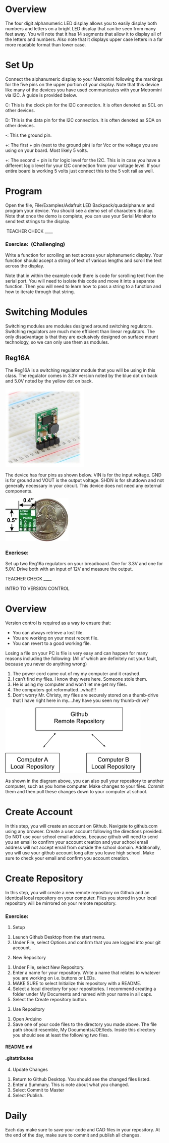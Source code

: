 # Overview

The four digit alphanumeric LED display allows you to easily display both numbers and letters on a bright LED display that can be seen from many feet away. You will note that it has 14 segments that allow it to display all of the letters and numbers. Also note that it displays upper case letters in a far more readable format than lower case.

# Set Up

Connect the alphanumeric display to your Metromini following the markings for the five pins on the upper portion of your display. Note that this device like many of the devices you have used communicates with your Metromini via I2C. A guide is provided below.

C: This is the clock pin for the I2C connection. It is often denoted as SCL on other devices.

D: This is the data pin for the I2C connection. It is often denoted as SDA on other devices.

\-: This the ground pin.

\+: The first + pin (next to the ground pin) is for Vcc or the voltage you are using on your board. Most likely 5 volts.

\+: The second + pin is for logic level for the I2C. This is in case you have a different logic level for your I2C connection from your voltage level. If your entire board is working 5 volts just connect this to the 5 volt rail as well.

# Program

Open the file, File/Examples/Adafruit LED Backpack/quadalphanum and program your device. You should see a demo set of characters display. Note that once the demo is complete, you can use your Serial Monitor to send text strings to the display.

 TEACHER CHECK \_\_\_\_

### Exercise:  (Challenging) 

Write a function for scrolling an text across your alphanumeric display. Your function should accept a string of text of various lengths and scroll the text across the display.

Note that in within the example code there is code for scrolling text from the serial port. You will need to isolate this code and move it into a separate function. Then you will need to learn how to pass a string to a function and how to iterate through that string.

# Switching Modules

Switching modules are modules designed around switching regulators. Switching regulators are much more efficient than linear regulators. The only disadvantage is that they are exclusively designed on surface mount technology, so we can only use them as modules.

## Reg16A

The Reg16A is a switching regulator module that you will be using in this class. The regulator comes in 3.3V version noted by the blue dot on back and 5.0V noted by the yellow dot on back.

![](images/image79.png)

The device has four pins as shown below. VIN is for the input voltage. GND is for ground and VOUT is the output voltage. SHDN is for shutdown and not generally necessary in your circuit. This device does not need any external components.

![](images/image64.png)

### Exericse:

Set up two Reg16a regulators on your breadboard. One for 3.3V and one for 5.0V. Drive both with an input of 12V and measure the output.

TEACHER CHECK \_\_\_\_

INTRO TO VERSION CONTROL

# Overview

Version control is required as a way to ensure that:

  - You can always retrieve a lost file.
  - You are working on your most recent file.
  - You can revert to a good working file.

Losing a file on your PC is file is very easy and can happen for many reasons including the following: (All of which are definitely not your fault, because you never do anything wrong)

1.  The power cord came out of my my computer and it crashed.
2.  I can’t find my files. I know they were here. Someone stole them.
3.  He is using my computer and won’t let me get my files.
4.  The computers got reformatted...what\!\!\!
5.  Don’t worry Mr. Christy, my files are securely stored on a thumb-drive that I have right here in my….hey have you seen my thumb-drive?

![](images/image103.png)

As shown in the diagram above, you can also pull your repository to another computer, such as you home computer. Make changes to your files. Commit them and then pull these changes down to your computer at school.

# Create Account

In this step, you will create an account on Github. Navigate to github.com using any browser. Create a user account following the directions provided. Do NOT use your school email address, because github will need to send you an email to confirm your account creation and your school email address will not accept email from outside the school domain. Additionally, you will use your github account long after you leave high school. Make sure to check your email and confirm you account creation.

# Create Repository

In this step, you will create a new remote repository on Github and an identical local repository on your computer. Files you stored in your local repository will be mirrored on your remote repository.

### Exercise:

1.  Setup

<!-- end list -->

1.  Launch Github Desktop from the start menu.
2.  Under File, select Options and confirm that you are logged into your git account.

<!-- end list -->

2.  New Repository

<!-- end list -->

1.  Under File, select New Repository.
2.  Enter a name for your repository. Write a name that relates to whatever you are working on i.e. buttons or LEDs.
3.  MAKE SURE to select Initialize this repository with a README.
4.  Select a local directory for your repositories. I recommend creating a folder under My Documents and named with your name in all caps.
5.  Select the Create repository button.

<!-- end list -->

3.  Use Repository

<!-- end list -->

1.  Open Arduino
2.  Save one of your code files to the directory you made above. The file path should resemble, My Documents/JOE/leds. Inside this directory you should see at least the following two files.

#### README.md

#### .gitattributes

4.  Update Changes

<!-- end list -->

1.  Return to Github Desktop. You should see the changed files listed.
2.  Enter a Summary. This is note about what you changed.
3.  Select Commit to Master
4.  Select Publish.

# Daily

Each day make sure to save your code and CAD files in your repository. At the end of the day, make sure to commit and publish all changes.
